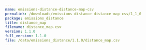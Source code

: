 ```yaml
---
name: emissions-distance-distance-map-csv
permalink: /downloads/emissions-distance-distance-map-csv/1_1_0
package: emissions_distance
title: distance_map
filename: distance_map.csv
version: 1.1.0
full_version: 1.1.0
file: /data/emissions_distance/1.1.0/distance_map.csv
---
```

